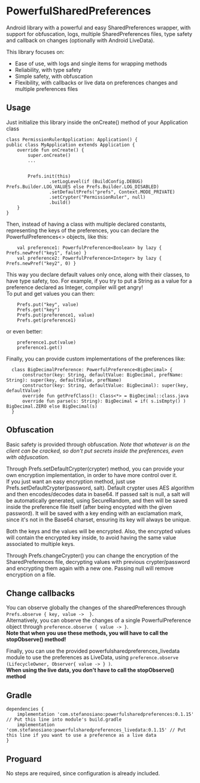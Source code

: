 PowerfulSharedPreferences
=========================
Android library with a powerful and easy SharedPreferences wrapper, with support for obfuscation, logs, multiple SharedPreferences files, type safety and callback on changes (optionally with Android LiveData).  
  
  
This library focuses on:  
- Ease of use, with logs and single items for wrapping methods  
- Reliability, with type safety  
- Simple safety, with obfuscation  
- Flexibility, with callbacks or live data on preferences changes and multiple preferences files  
  
  
Usage
-----
  
Just initialize this library inside the onCreate() method of your Application class  
  
```
class PermissionRulerApplication: Application() {
public class MyApplication extends Application {
    override fun onCreate() {
        super.onCreate()
        ...
        

        Prefs.init(this)
                .setLogLevel(if (BuildConfig.DEBUG) Prefs.Builder.LOG_VALUES else Prefs.Builder.LOG_DISABLED)
                .setDefaultPrefs("prefs", Context.MODE_PRIVATE)
                .setCrypter("PermissionRuler", null)
                .build()
    }
}  
```
  
  
Then, instead of having a class with multiple declared constants, representing the keys of the preferences, you can declare the PowerfulPreferences<> objects, like this:

```
    val preference1: PowerfulPreference<Boolean> by lazy { Prefs.newPref("key1", false) }
    val preference2: PowerfulPreference<Integer> by lazy { Prefs.newPref("key2", 0) }
```
  
This way you declare default values only once, along with their classes, to have type safety, too. For example, if you try to put a String as a value for a preference declared as Integer, compiler will get angry!  
To put and get values you can then:  

```
    Prefs.put("key", value)
    Prefs.get("key")
    Prefs.put(preference1, value)
    Prefs.get(preference1)
```
or even better:  

```
    preference1.put(value)
    preference1.get()
```
  
Finally, you can provide custom implementations of the preferences like:
  
```
  class BigDecimalPreference: PowerfulPreference<BigDecimal> {
      constructor(key: String, defaultValue: BigDecimal, prefName: String): super(key, defaultValue, prefName)
      constructor(key: String, defaultValue: BigDecimal): super(key, defaultValue)
      override fun getPrefClass(): Class<*> = BigDecimal::class.java
      override fun parse(s: String): BigDecimal = if( s.isEmpty() ) BigDecimal.ZERO else BigDecimal(s)
  }
```
  
  
Obfuscation
-----------
  
Basic safety is provided through obfuscation. *Note that whatever is on the client can be cracked, so don't put secrets inside the preferences, even with obfuscation.*  
  
Through Prefs.setDefaultCrypter(crypter) method, you can provide your own encryption implementation, in order to have more control over it.  
If you just want an easy encryption method, just use Prefs.setDefaultCrypter(password, salt). Default crypter uses AES algorithm and then encodes/decodes data in base64. If passed salt is null, a salt will be automatically generated, using SecureRandom, and then will be saved inside the preference file itself (after being encypted with the given password). It will be saved with a key ending with an exclamation mark, since it's not in the Base64 charset, ensuring its key will always be unique.  
  
Both the keys and the values will be encrypted. Also, the encrypted values will contain the encrypted key inside, to avoid having the same value associated to multiple keys.  
  
Through Prefs.changeCrypter() you can change the encryption of the SharedPreferences file, decrypting values with previous crypter/password and encrypting them again with a new one. Passing null will remove encryption on a file.  
  
  
  
  
Change callbacks
----------------
  
You can observe globally the changes of the sharedPreferences through ```Prefs.observe { key, value ->  }```.  
Alternatively, you can observe the changes of a single PowerfulPreference object through ```preference.observe { value -> }```.  
**Note that when you use these methods, you will have to call the stopObserve() method!**  
  
Finally, you can use the provided powerfulsharedpreferences_livedata module to use the preferences as LiveData, using ```preference.observe (LifecycleOwner, Observer{ value -> } )```.  
**When using the live data, you don't have to call the stopObserve() method**  
  
  
  
  
  
Gradle
------
  
```
dependencies {
    implementation 'com.stefanosiano:powerfulsharedpreferences:0.1.15' // Put this line into module's build.gradle
    implementation 'com.stefanosiano:powerfulsharedpreferences_livedata:0.1.15' // Put this line if you want to use a preference as a live data
}
```
  
  
Proguard
--------
No steps are required, since configuration is already included.  
  

